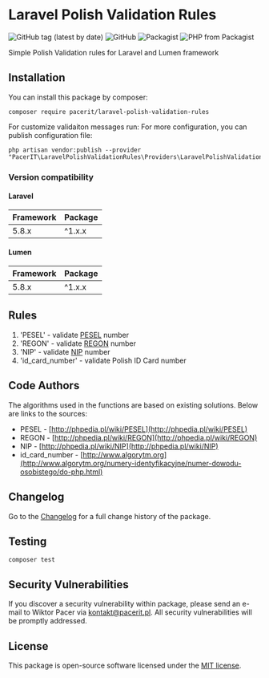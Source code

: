 # Laravel Polish Validation Rules
![GitHub tag (latest by date)](https://img.shields.io/github/tag-date/pacerit/laravel-polish-validation-rules?label=Version)
![GitHub](https://img.shields.io/github/license/pacerit/laravel-polish-validation-rules?label=License)
![Packagist](https://img.shields.io/packagist/dt/pacerit/laravel-polish-validation-rules?label=Downloads)
![PHP from Packagist](https://img.shields.io/packagist/php-v/pacerit/laravel-polish-validation-rules?label=PHP)

Simple Polish Validation rules for Laravel and Lumen framework

## Installation
You can install this package by composer:

    composer require pacerit/laravel-polish-validation-rules
    
For customize validaiton messages run:
For more configuration, you can publish configuration file:

    php artisan vendor:publish --provider "PacerIT\LaravelPolishValidationRules\Providers\LaravelPolishValidationRulesServiceProvider"
    
### Version compatibility
#### Laravel
Framework | Package
:---------|:--------
5.8.x     | ^1.x.x
#### Lumen
Framework | Package
:---------|:--------
5.8.x     | ^1.x.x

## Rules

1. 'PESEL' - validate [PESEL](https://pl.wikipedia.org/wiki/PESEL) number
2. 'REGON' - validate [REGON](https://pl.wikipedia.org/wiki/REGON) number
3. 'NIP' - validate [NIP](https://pl.wikipedia.org/wiki/NIP) number
4. 'id_card_number' - validate Polish ID Card number

## Code Authors

The algorithms used in the functions are based on existing solutions. Below are links to the sources:

* PESEL - [http://phpedia.pl/wiki/PESEL](http://phpedia.pl/wiki/PESEL)
* REGON - [http://phpedia.pl/wiki/REGON](http://phpedia.pl/wiki/REGON)
* NIP - [http://phpedia.pl/wiki/NIP](http://phpedia.pl/wiki/NIP)
* id_card_number - [http://www.algorytm.org](http://www.algorytm.org/numery-identyfikacyjne/numer-dowodu-osobistego/do-php.html)

## Changelog

Go to the [Changelog](CHANGELOG.md) for a full change history of the package.

## Testing

    composer test

## Security Vulnerabilities

If you discover a security vulnerability within package, please send an e-mail to Wiktor Pacer
via [kontakt@pacerit.pl](mailto:kontakt@pacerit.pl). All security vulnerabilities will be promptly addressed.

## License

This package is open-source software licensed under the [MIT license](https://opensource.org/licenses/MIT).
